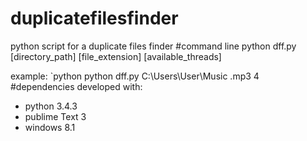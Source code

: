 # duplicatefilesfinder
python script for a duplicate files finder 
#command line
python dff.py [directory_path] [file_extension] [available_threads]

example: `python python dff.py C:\Users\User\Music .mp3 4
#dependencies
developed with:
- python 3.4.3
- publime Text 3
- windows 8.1
